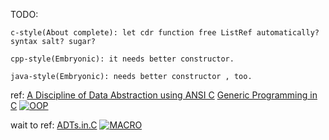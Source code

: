 TODO:

    c-style(About complete): let cdr function free ListRef automatically? syntax salt? sugar?

    cpp-style(Embryonic): it needs better constructor.

    java-style(Embryonic): needs better constructor , too.

ref:
     [A Discipline of Data Abstraction using ANSI C](https://classes.soe.ucsc.edu/cmps201/Fall98/Handouts/C_hints/adt-new.ps)
     [Generic Programming in C](http://cs.boisestate.edu/~amit/teaching/253/handouts/07-c-generic-coding-handout.pdf)
     [![OOP](https://i.ytimg.com/vi/TB7pZGFk5DY/hqdefault.jpg?sqp=-oaymwEWCKgBEF5IWvKriqkDCQgBFQAAiEIYAQ==&rs=AOn4CLCAU2oEwvjcsW84qIxnL6ezh7fe-w)](https://www.youtube.com/watch?v=TB7pZGFk5DY)

wait to ref:
     [ADTs.in.C](http://inst.eecs.berkeley.edu/~selfpace/studyguide/9C.sg/Output/sample.quiz.solns.html)
     [![MACRO](https://i.ytimg.com/vi/7gadhJcIq_o/hqdefault.jpg?sqp=-oaymwEWCKgBEF5IWvKriqkDCQgBFQAAiEIYAQ==&rs=AOn4CLAvg1wyo6Be9xJ-N22z9zLO9Vh6bA)](https://www.youtube.com/watch?v=7gadhJcIq_o&t=1615s)

